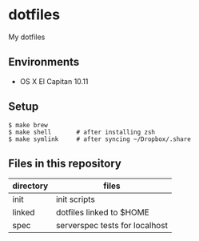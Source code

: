dotfiles
====
My dotfiles


Environments
----
- OS X El Capitan 10.11


Setup
----
```console
$ make brew
$ make shell       # after installing zsh
$ make symlink     # after syncing ~/Dropbox/.share
```


Files in this repository
----
| directory | files |
| --- | ----- |
| init | init scripts |
| linked | dotfiles linked to $HOME |
| spec | serverspec tests for localhost |
